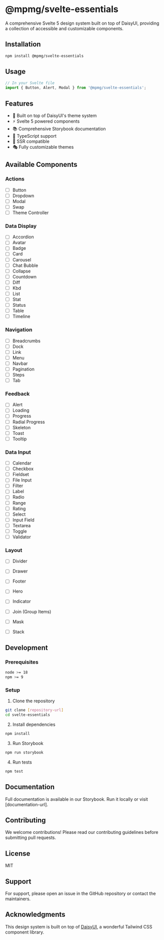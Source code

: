 # @mpmg/svelte-essentials

A comprehensive Svelte 5 design system built on top of DaisyUI, providing a collection of accessible and customizable components.

## Installation

```bash
npm install @mpmg/svelte-essentials
```

## Usage

```javascript
// In your Svelte file
import { Button, Alert, Modal } from '@mpmg/svelte-essentials';
```

## Features

- 🎨 Built on top of DaisyUI's theme system
- ⚡ Svelte 5 powered components
- 📚 Comprehensive Storybook documentation
- 🎯 TypeScript support
- 🔄 SSR compatible
- 🎭 Fully customizable themes

## Available Components

### Actions
- [ ] Button
- [ ] Dropdown
- [ ] Modal
- [ ] Swap
- [ ] Theme Controller

### Data Display
- [ ] Accordion
- [ ] Avatar
- [ ] Badge
- [ ] Card
- [ ] Carousel
- [ ] Chat Bubble
- [ ] Collapse
- [ ] Countdown
- [ ] Diff
- [ ] Kbd
- [ ] List
- [ ] Stat
- [ ] Status
- [ ] Table
- [ ] Timeline

### Navigation
- [ ] Breadcrumbs
- [ ] Dock
- [ ] Link
- [ ] Menu
- [ ] Navbar
- [ ] Pagination
- [ ] Steps
- [ ] Tab

### Feedback
- [ ] Alert
- [ ] Loading
- [ ] Progress
- [ ] Radial Progress
- [ ] Skeleton
- [ ] Toast
- [ ] Tooltip

### Data Input
- [ ] Calendar
- [ ] Checkbox
- [ ] Fieldset
- [ ] File Input
- [ ] Filter
- [ ] Label
- [ ] Radio
- [ ] Range
- [ ] Rating
- [ ] Select
- [ ] Input Field
- [ ] Textarea
- [ ] Toggle
- [ ] Validator

### Layout
- [ ] Divider
- [ ] Drawer
- [ ] Footer
- [ ] Hero
- [ ] Indicator
- [ ] Join (Group Items)
- [ ] Mask
- [ ] Stack


## Development

### Prerequisites

```bash
node >= 18
npm >= 9
```

### Setup

1. Clone the repository
```bash
git clone [repository-url]
cd svelte-essentials
```

2. Install dependencies
```bash
npm install
```

3. Run Storybook
```bash
npm run storybook
```

4. Run tests
```bash
npm test
```

## Documentation

Full documentation is available in our Storybook. Run it locally or visit [documentation-url].

## Contributing

We welcome contributions! Please read our contributing guidelines before submitting pull requests.

## License

MIT

## Support

For support, please open an issue in the GitHub repository or contact the maintainers.

## Acknowledgments

This design system is built on top of [DaisyUI](https://daisyui.com/), a wonderful Tailwind CSS component library.